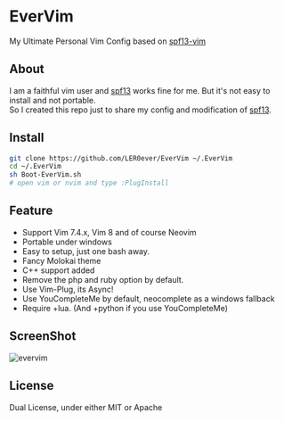 # EverVim
My Ultimate Personal Vim Config based on [spf13-vim](https://github.com/spf13/spf13-vim)

## About
I am a faithful vim user and [spf13](https://github.com/spf13/spf13-vim) works fine for me. But it's not easy to install and not portable.  
So I created this repo just to share my config and modification of [spf13](https://github.com/spf13/spf13-vim).  

## Install
```bash
git clone https://github.com/LER0ever/EverVim ~/.EverVim
cd ~/.EverVim
sh Boot-EverVim.sh
# open vim or nvim and type :PlugInstall
```

## Feature
- Support Vim 7.4.x, Vim 8 and of course Neovim
- Portable under windows
- Easy to setup, just one bash away.
- Fancy Molokai theme
- C++ support added
- Remove the php and ruby option by default.
- Use Vim-Plug, its Async!
- Use YouCompleteMe by default, neocomplete as a windows fallback
- Require +lua. (And +python if you use YouCompleteMe)

## ScreenShot
![evervim](http://i1.piimg.com/7134/88e4263393d72eec.png)

## License
Dual License, under either MIT or Apache
